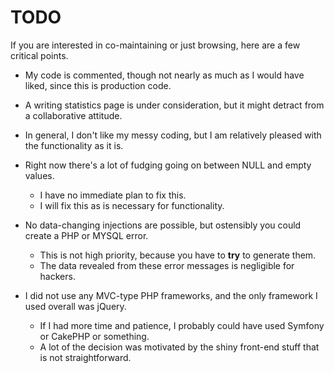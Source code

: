 TODO
====

If you are interested in co-maintaining or just browsing, here are a few critical points.

* My code is commented, though not nearly as much as I would have liked, since this is production code.
* A writing statistics page is under consideration, but it might detract from a collaborative attitude.
* In general, I don't like my messy coding, but I am relatively pleased with the functionality as it is.

* Right now there's a lot of fudging going on between NULL and empty values.
	- I have no immediate plan to fix this.
	- I will fix this as is necessary for functionality.
	
	
* No data-changing injections are possible, but ostensibly you could create a PHP or MYSQL error.
	- This is not high priority, because you have to __try__ to generate them.
	- The data revealed from these error messages is negligible for hackers.
	

* I did not use any MVC-type PHP frameworks, and the only framework I used overall was jQuery.
	- If I had more time and patience, I probably could have used Symfony or CakePHP or something.
	- A lot of the decision was motivated by the shiny front-end stuff that is not straightforward.